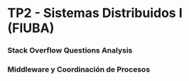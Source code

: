 # TP2 - Sistemas Distribuidos I (FIUBA)

### Stack Overflow Questions Analysis
### Middleware y Coordinación de Procesos
